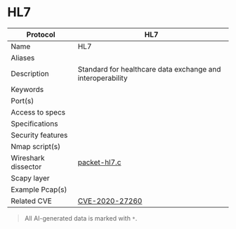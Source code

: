 # HL7

| Protocol | HL7 |
|---|---|
| Name | HL7 |
| Aliases |  |
| Description | Standard for healthcare data exchange and interoperability |
| Keywords |  |
| Port(s) |  |
| Access to specs |  |
| Specifications |  |
| Security features |  |
| Nmap script(s) |  |
| Wireshark dissector | [packet-hl7.c](https://github.com/wireshark/wireshark/blob/master/epan/dissectors/packet-hl7.c) |
| Scapy layer |  |
| Example Pcap(s) |  |
| Related CVE | [CVE-2020-27260](https://nvd.nist.gov/vuln/detail/CVE-2020-27260) |



> All AI-generated data is marked with `*`.
